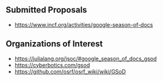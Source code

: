 ## Submitted Proposals
- https://www.incf.org/activities/google-season-of-docs


## Organizations of Interest
- https://julialang.org/jsoc/#google_season_of_docs_gsod
- https://cyberbotics.com/gsod
- https://github.com/osrf/osrf_wiki/wiki/GSoD
